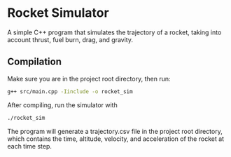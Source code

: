 # Rocket Simulator

A simple C++ program that simulates the trajectory of a rocket, taking into account thrust, fuel burn, drag, and gravity.

## Compilation

Make sure you are in the project root directory, then run:

```bash
g++ src/main.cpp -Iinclude -o rocket_sim
```

After compiling, run the simulator with

```bash
./rocket_sim
```

The program will generate a trajectory.csv file in the project root directory, which contains the time, altitude, velocity, and acceleration of the rocket at each time step.
